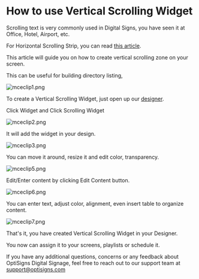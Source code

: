 # How to use Vertical Scrolling Widget

Scrolling text is very commonly used in Digital Signs, you have seen it at Office, Hotel, Airport, etc.

For Horizontal Scrolling Strip, you can read [this article](https://support.optisigns.com/hc/en-us/articles/360026559613).

This article will guide you on how to create vertical scrolling zone on your screen.

This can be useful for building directory listing,

![mceclip1.png](https://support.optisigns.com/hc/article_attachments/4417073744659)

To create a Vertical Scrolling Widget, just open up our [designer](https://www.youtube.com/watch?v=GTJRzDpA3EU).

Click Widget and Click Scrolling Widget

![mceclip2.png](https://support.optisigns.com/hc/article_attachments/4417065153939)

It will add the widget in your design.

![mceclip3.png](https://support.optisigns.com/hc/article_attachments/4417073853331)

You can move it around, resize it and edit color, transparency.

![mceclip5.png](https://support.optisigns.com/hc/article_attachments/4417065258771)

Edit/Enter content by clicking Edit Content button.

![mceclip6.png](https://support.optisigns.com/hc/article_attachments/4417056842643)

You can enter text, adjust color, alignment, even insert table to organize content.

![mceclip7.png](https://support.optisigns.com/hc/article_attachments/4417065288083)

That's it, you have created Vertical Scrolling Widget in your Designer.

You now can assign it to your screens, playlists or schedule it.

If you have any additional questions, concerns or any feedback about OptiSigns Digital Signage, feel free to reach out to our support team at [support@optisigns.com](mailto:support@optisigns.com)